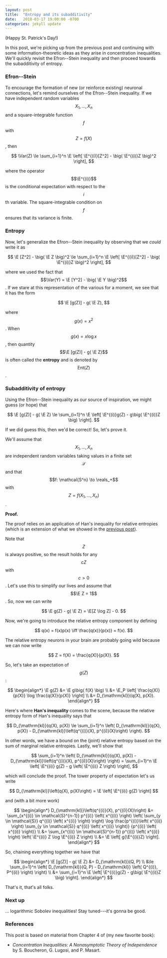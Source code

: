```yaml
---
layout: post
title:  "Entropy and its subadditivity"
date:   2018-03-17 19:00:00 -0700
categories: jekyll update
---
```

(Happy St. Patrick's Day!)

In this post, we're picking up from the previous post and continuing with
some information-theoretic ideas as they arise in concentration inequalities.
We'll quickly revisit the Efron--Stein inequality and then proceed towards
the subadditivity of entropy.

### Efron--Stein

To encourage the formation of new (or reinforce existing) neuronal 
connections, let's remind ourselves of the Efron--Stein inequality. 
If we have independent random variables $$X_1,\dots,X_n$$ and a 
square-integrable function $$f$$ with $$Z = f(X)$$, then

$$
\Var(Z) \le \sum_{i=1}^n \E \left[ \E^{(i)}[Z^2] - 
	\big( \E^{(i)}Z \big)^2 \right],
$$

where the operator $$\E^{(i)}$$ is the conditional expectation with respect
to the $$i$$th variable. The square-integrable condition on $$f$$ ensures 
that its variance is finite.

### Entropy

Now, let's generalize the Efron--Stein inequality by observing that we
*could* write it as 

$$
\E [Z^2] - \big( \E Z \big)^2 \le 
	\sum_{i=1}^n \E \left[ \E^{(i)}[Z^2] - \big( \E^{(i)}Z \big)^2 \right],
$$

where we used the fact that $$\Var(Y) = \E [Y^2] - \big( \E Y \big)^2$$.
If we stare at this representation of the various for a moment, 
we see that it has the form

$$
\E [g(Z)] - g( \E Z),
$$

where $$g(x) = x^2$$. When $$g(x) = x \log x$$, then quantity 
$$\E [g(Z)] - g( \E Z)$$ is often called the **entropy** and is
denoted by $$\mathrm{Ent}(Z)$$.

### Subadditivity of entropy

Using the Efron--Stein inequality as our source of inspiration, we
might guess (or hope) that

$$
\E [g(Z)] - g( \E Z) \le 
	\sum_{i=1}^n \E \left[ \E^{(i)}g(Z) - g\big( \E^{(i)}Z \big) \right].
$$

If we did guess this, then we'd be correct! So, let's prove it.

We'll assume that $$X_1,\dots,X_n$$ are independent random variables 
taking values in a finite set $$\mathcal{S}$$ and that 
$$f: \mathcal{S^n} \to \reals_+$$ with $$Z = f(X_1,\dots,X_n)$$.

**Proof.**

The proof relies on an application of Han's inequality for relative
entropies (which is an extension of what we showed in the 
[previous post][hans-ineq]).

Note that $$Z$$ is always positive, so the result holds for any
$$cZ$$ with $$c>0$$. Let's use this to simplify our lives and assume that
$$\E Z = 1$$. So, now we can write

$$
\E g(Z) - g( \E Z) = \E[Z \log Z] - 0.
$$

Now, we're going to introduce the relative entropy component by
defining

$$
q(x) = f(x)p(x) \iff \frac{q(x)}{p(x)} = f(x).
$$

The relative entropy neurons in your brain are probably going wild 
because we can now write

$$
Z = f(X) = \frac{q(X)}{p(X)}.
$$

So, let's take an expectation of $$g(Z)$$:

$$
\begin{align*}
\E g(Z) &= \E g\big( f(X) \big) \\
	&= \E_P \left[ \frac{q(X)}{p(X)} \log \frac{q(X)}{p(X)} \right] \\
	&= D_{\mathrm{kl}}(q(X), p(X)).
\end{align*}
$$

Here's where **Han's inequality** comes to the scene, because the
relative entropy form of Han's inequality says that

$$
D_{\mathrm{kl}}(q(X), p(X)) \le \sum_{i=1}^n
	\left( D_{\mathrm{kl}}(q(X), p(X)) - 
	D_{\mathrm{kl}}\left(q^{(i)}(X), p^{(i)}(X)\right) \right).
$$

In other words, we have a bound on the (joint) relative entropy based on 
the sum of marginal relative entropies. Lastly, we'll show that

$$
\sum_{i=1}^n 
	\left( D_{\mathrm{kl}}(q(X), p(X)) - 
	D_{\mathrm{kl}}\left(q^{(i)}(X), p^{(i)}(X)\right) \right) =
\sum_{i=1}^n 
	\E \left[ \E^{(i)} g(Z) - 
	g \left( \E^{(i)} Z \right) \right],
$$

which will conclude the proof. The tower property of expectation let's us
write 

$$
D_{\mathrm{kl}}\left(q(X), p(X)\right) = \E \left[ \E^{(i)} g(Z) \right]
$$

and (with a bit more work)

$$
\begin{align*}
D_{\mathrm{kl}}\left(q^{(i)}(X), p^{(i)}(X)\right) &=
\sum_{x^{(i)} \in \mathcal{S}^{n-1}} p^{(i)} \left( x^{(i)} \right)
	\left( \sum_{y \in \mathcal{S}} q^{(i)} \left( x^{(i)} \right) \right) 
	\log \frac{p^{(i)}\left( x^{(i)} \right) 
			\sum_{y \in \mathcal{S}} q^{(i)} \left( x^{(i)} \right)}
		{p^{(i)} \left( x^{(i)} \right)} \\
	&= \sum_{x^{(i)} \in \mathcal{S}^{n-1}} p^{(i)} \left( x^{(i)} \right) 
	 	\left( \E^{(i)} Z \log \E^{(i)} Z \right) \\
	&= \E \left[ g(\E^{(i)}Z) \right].
\end{align*}
$$

So, chaining everything together we have that

$$
\begin{align*}
\E [g(Z)] - g( \E Z) &= D_{\mathrm{kl}}(Q, P) \\
	&\le \sum_{i=1}^n 
	\left( D_{\mathrm{kl}}(Q, P) - 
			D_{\mathrm{kl}} \left( Q^{(i)}, P^{(i)} \right) \right) \\
	&= \sum_{i=1}^n \E \left[ \E^{(i)}g(Z) - g\big( \E^{(i)}Z \big) \right].
\end{align*}
$$

That's it, that's all folks.

### Next up

... logarithmic Sobolev inequalities! Stay tuned---it's gonna be good.

### References

This post is based on material from Chapter 4 of (my new favorite book):

* *Concentration Inequalities: A Nonasymptotic Theory of Independence* by 
  S. Boucheron, G. Lugosi, and P. Masart.
  
[hans-ineq]: https://jakeknigge.github.io/jekyll/update/2018/03/11/han.html